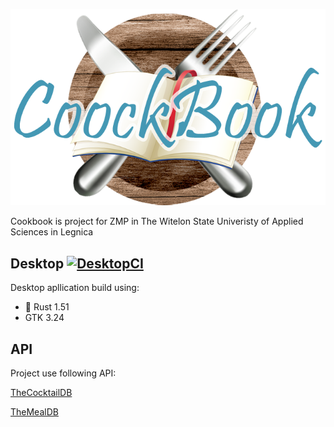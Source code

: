 <p align="center"><img src="Common/coocklogo.png"></p>

Cookbook is project for ZMP in The Witelon State Univeristy of Applied Sciences in Legnica

## Desktop [![DesktopCI](https://github.com/MacKarp/Cookbook/actions/workflows/DesktopCI.yml/badge.svg)](https://github.com/MacKarp/Cookbook/actions/workflows/DesktopCI.yml)

Desktop apllication build using:

- 🦀 Rust 1.51
- GTK 3.24

## API

Project use following API:

[TheCocktailDB](https://www.thecocktaildb.com/api.php)

[TheMealDB](https://www.themealdb.com/api.php)